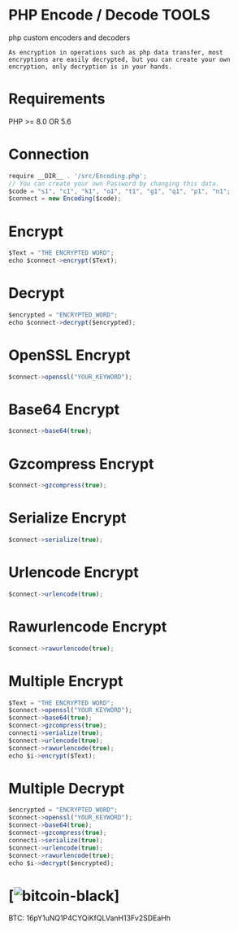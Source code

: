 # PHP Encode / Decode TOOLS
php custom encoders and decoders

<code>As encryption in operations such as php data transfer, most encryptions are easily decrypted, but you can create your own encryption, only decryption is in your hands.
</code>

# Requirements

<p>
PHP >= 8.0 OR 5.6
</p>

# Connection

```javascript
require __DIR__ . '/src/Encoding.php';
// You can create your own Password by changing this data.
$code = "s1", "c1", "k1", "o1", "t1", "g1", "q1", "p1", "n1";
$connect = new Encoding($code);
```

# Encrypt

```javascript
$Text = "THE ENCRYPTED WORD";
echo $connect->encrypt($Text);
```
# Decrypt

```javascript
$encrypted = "ENCRYPTED_WORD";
echo $connect->decrypt($encrypted);
```
# OpenSSL Encrypt

```javascript
$connect->openssl("YOUR_KEYWORD");
```

# Base64 Encrypt

```javascript
$connect->base64(true);

```
# Gzcompress Encrypt

```javascript
$connect->gzcompress(true);

```
# Serialize Encrypt

```javascript
$connect->serialize(true);

```
# Urlencode Encrypt

```javascript
$connect->urlencode(true);

```
# Rawurlencode Encrypt

```javascript
$connect->rawurlencode(true);

```

# Multiple Encrypt

```javascript
$Text = "THE ENCRYPTED WORD";
$connect->openssl("YOUR_KEYWORD");
$connect->base64(true);
$connect->gzcompress(true);
connecti->serialize(true);
$connect->urlencode(true);
$connect->rawurlencode(true);
echo $i->encrypt($Text);
```
# Multiple Decrypt

```javascript
$encrypted = "ENCRYPTED_WORD";
$connect->openssl("YOUR_KEYWORD");
$connect->base64(true);
$connect->gzcompress(true);
connecti->serialize(true);
$connect->urlencode(true);
$connect->rawurlencode(true);
echo $i->decrypt($encrypted);
```

# [![bitcoin-black](https://i.hizliresim.com/goezfoq.png)]


BTC: 16pY1uNQ1P4CYQiKfQLVanH13Fv2SDEaHh
